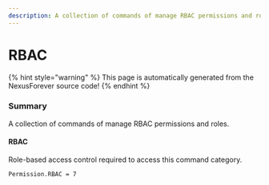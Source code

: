 ```yaml
---
description: A collection of commands of manage RBAC permissions and roles.
---
```


# RBAC

{% hint style="warning" %}
This page is automatically generated from the NexusForever source code!
{% endhint %}

### Summary

A collection of commands of manage RBAC permissions and roles.

#### RBAC

Role-based access control required to access this command category.

```
Permission.RBAC = 7
```

